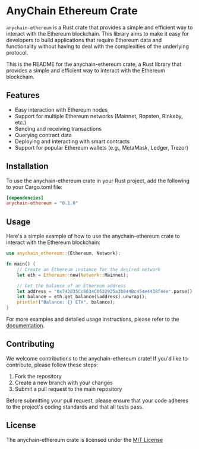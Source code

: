 # AnyChain Ethereum Crate

`anychain-ethereum` is a Rust crate that provides a simple and efficient way to interact with the Ethereum blockchain. This library aims to make it easy for developers to build applications that require Ethereum data and functionality without having to deal with the complexities of the underlying protocol.

This is the README for the anychain-ethereum crate, a Rust library that provides a simple and efficient way to interact with the Ethereum blockchain.

## Features

- Easy interaction with Ethereum nodes
- Support for multiple Ethereum networks (Mainnet, Ropsten, Rinkeby, etc.)
- Sending and receiving transactions
- Querying contract data
- Deploying and interacting with smart contracts
- Support for popular Ethereum wallets (e.g., MetaMask, Ledger, Trezor)

## Installation

To use the anychain-ethereum crate in your Rust project, add the following to your Cargo.toml file:
```toml
[dependencies]
anychain-ethereum = "0.1.0"
```

## Usage

Here's a simple example of how to use the anychain-ethereum crate to interact with the Ethereum blockchain:
```rust
use anychain_ethereum::{Ethereum, Network};

fn main() {
    // Create an Ethereum instance for the desired network
    let eth = Ethereum::new(Network::Mainnet);

    // Get the balance of an Ethereum address
    let address = "0x742d35Cc6634C0532925a3b844Bc454e4438f44e".parse().unwrap();
    let balance = eth.get_balance(&address).unwrap();
    println!("Balance: {} ETH", balance);
}
```

For more examples and detailed usage instructions, please refer to the [documentation](https://docs.rs/anychain-ethereum).

## Contributing

We welcome contributions to the anychain-ethereum crate! If you'd like to contribute, please follow these steps:

1. Fork the repository
2. Create a new branch with your changes
3. Submit a pull request to the main repository

Before submitting your pull request, please ensure that your code adheres to the project's coding standards and that all tests pass.

## License

The anychain-ethereum crate is licensed under the [MIT License](LICENSE) 